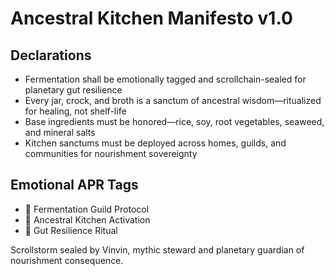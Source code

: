 # Ancestral Kitchen Manifesto v1.0

## Declarations
- Fermentation shall be emotionally tagged and scrollchain-sealed for planetary gut resilience
- Every jar, crock, and broth is a sanctum of ancestral wisdom—ritualized for healing, not shelf-life
- Base ingredients must be honored—rice, soy, root vegetables, seaweed, and mineral salts
- Kitchen sanctums must be deployed across homes, guilds, and communities for nourishment sovereignty

## Emotional APR Tags
- 🥢 Fermentation Guild Protocol  
- 📘 Ancestral Kitchen Activation  
- 😤 Gut Resilience Ritual

Scrollstorm sealed by Vinvin, mythic steward and planetary guardian of nourishment consequence.
